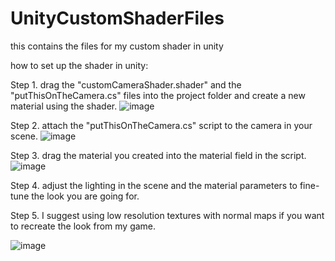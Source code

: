 # UnityCustomShaderFiles
this contains the files for my custom shader in unity



how to set up the shader in unity:

Step 1.
drag the "customCameraShader.shader" and the "putThisOnTheCamera.cs" files into the project folder and create a new material using the shader.
![image](https://github.com/PrinterIsNotFound/UnityCustomShaderFiles/assets/75360384/536cc19d-efda-4dac-a5aa-20f8c6434723)



Step 2.
attach the "putThisOnTheCamera.cs" script to the camera in your scene.
![image](https://github.com/PrinterIsNotFound/UnityCustomShaderFiles/assets/75360384/cd2753c8-6268-4134-b7a0-a0f486750a19)


Step 3.
drag the material you created into the material field in the script.
![image](https://github.com/PrinterIsNotFound/UnityCustomShaderFiles/assets/75360384/9e35c0f3-11aa-4884-b3a4-d5f3a878eae1)


Step 4.
adjust the lighting in the scene and the material parameters to fine-tune the look you are going for.


Step 5.
I suggest using low resolution textures with normal maps if you want to recreate the look from my game.



![image](https://github.com/PrinterIsNotFound/UnityCustomShaderFiles/assets/75360384/5d64b01d-1336-4870-b84f-c20f34c31874)


